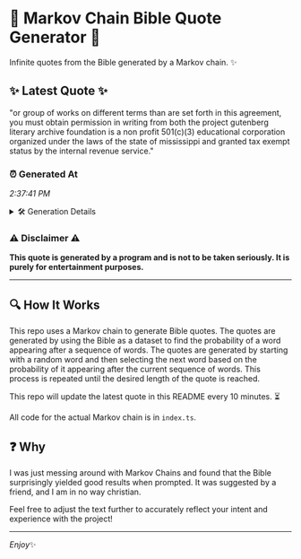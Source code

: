 # 📖 Markov Chain Bible Quote Generator 📖

Infinite quotes from the Bible generated by a Markov chain. ✨

## ✨ Latest Quote ✨
"or group of works on different terms than are set forth in this agreement, you must obtain permission in writing from both the project gutenberg literary archive foundation is a non profit 501(c)(3) educational corporation organized under the laws of the state of mississippi and granted tax exempt status by the internal revenue service."

### ⏰ Generated At
*2:37:41 PM*

<details>
    <summary>🛠️ Generation Details</summary>
    <p>
        <strong>🌱 Seed:</strong> or<br>
        <strong>🔄 Iterations:</strong> 53<br>
        <strong>📜 Context History:</strong><br>[ or ]: group<br>[ or, group ]: of<br>[ or, group, of ]: works<br>[ or, group, of, works ]: on<br>[ or, group, of, works, on ]: different<br>[ or, group, of, works, on, different ]: terms<br>[ group, of, works, on, different, terms ]: than<br>[ of, works, on, different, terms, than ]: are<br>[ works, on, different, terms, than, are ]: set<br>[ on, different, terms, than, are, set ]: forth<br>[ different, terms, than, are, set, forth ]: in<br>[ terms, than, are, set, forth, in ]: this<br>[ than, are, set, forth, in, this ]: agreement,<br>[ are, set, forth, in, this, agreement, ]: you<br>[ set, forth, in, this, agreement,, you ]: must<br>[ forth, in, this, agreement,, you, must ]: obtain<br>[ in, this, agreement,, you, must, obtain ]: permission<br>[ this, agreement,, you, must, obtain, permission ]: in<br>[ agreement,, you, must, obtain, permission, in ]: writing<br>[ you, must, obtain, permission, in, writing ]: from<br>[ must, obtain, permission, in, writing, from ]: both<br>[ obtain, permission, in, writing, from, both ]: the<br>[ permission, in, writing, from, both, the ]: project<br>[ in, writing, from, both, the, project ]: gutenberg<br>[ writing, from, both, the, project, gutenberg ]: literary<br>[ from, both, the, project, gutenberg, literary ]: archive<br>[ both, the, project, gutenberg, literary, archive ]: foundation<br>[ the, project, gutenberg, literary, archive, foundation ]: is<br>[ project, gutenberg, literary, archive, foundation, is ]: a<br>[ gutenberg, literary, archive, foundation, is, a ]: non<br>[ literary, archive, foundation, is, a, non ]: profit<br>[ archive, foundation, is, a, non, profit ]: 501(c)(3)<br>[ foundation, is, a, non, profit, 501(c)(3) ]: educational<br>[ is, a, non, profit, 501(c)(3), educational ]: corporation<br>[ a, non, profit, 501(c)(3), educational, corporation ]: organized<br>[ non, profit, 501(c)(3), educational, corporation, organized ]: under<br>[ profit, 501(c)(3), educational, corporation, organized, under ]: the<br>[ 501(c)(3), educational, corporation, organized, under, the ]: laws<br>[ educational, corporation, organized, under, the, laws ]: of<br>[ corporation, organized, under, the, laws, of ]: the<br>[ organized, under, the, laws, of, the ]: state<br>[ under, the, laws, of, the, state ]: of<br>[ the, laws, of, the, state, of ]: mississippi<br>[ laws, of, the, state, of, mississippi ]: and<br>[ of, the, state, of, mississippi, and ]: granted<br>[ the, state, of, mississippi, and, granted ]: tax<br>[ state, of, mississippi, and, granted, tax ]: exempt<br>[ of, mississippi, and, granted, tax, exempt ]: status<br>[ mississippi, and, granted, tax, exempt, status ]: by<br>[ and, granted, tax, exempt, status, by ]: the<br>[ granted, tax, exempt, status, by, the ]: internal<br>[ tax, exempt, status, by, the, internal ]: revenue<br>[ exempt, status, by, the, internal, revenue ]: service.<br>
    </p>
</details>

### ⚠️ Disclaimer ⚠️
**This quote is generated by a program and is not to be taken seriously. It is purely for entertainment purposes.**

---

## 🔍 How It Works

This repo uses a Markov chain to generate Bible quotes. The quotes are generated by using the Bible as a dataset to find the probability of a word appearing after a sequence of words. The quotes are generated by starting with a random word and then selecting the next word based on the probability of it appearing after the current sequence of words. This process is repeated until the desired length of the quote is reached.

This repo will update the latest quote in this README every 10 minutes. ⏳

All code for the actual Markov chain is in `index.ts`.

## ❓ Why

I was just messing around with Markov Chains and found that the Bible surprisingly yielded good results when prompted. 
It was suggested by a friend, and I am in no way christian.

Feel free to adjust the text further to accurately reflect your intent and experience with the project!

---

*Enjoy*✨
